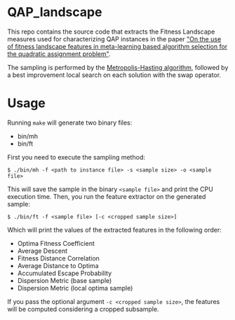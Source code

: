 # QAP\_landscape
This repo contains the source code that extracts the Fitness Landscape measures used for characterizing QAP instances in the paper ["On the use of fitness landscape features in meta-learning based algorithm selection for the quadratic assignment problem"](https://www.sciencedirect.com/science/article/pii/S0304397519306693).

The sampling is performed by the [Metropolis-Hasting algorithm](https://link.springer.com/chapter/10.1007/978-3-540-24855-2_76), followed by a best improvement local search on each solution with the swap operator.

# Usage
Running `make` will generate two binary files:
* bin/mh
* bin/ft

First you need to execute the sampling method:

`$ ./bin/mh -f <path to instance file> -s <sample size> -o <sample file>`

This will save the sample in the binary `<sample file>` and print the CPU execution time. Then, you run the feature extractor on the generated sample:

`$ ./bin/ft -f <sample file> [-c <cropped sample size>]`

Which will print the values of the extracted features in the following order:
* Optima Fitness Coefficient
* Average Descent
* Fitness Distance Correlation
* Average Distance to Optima
* Accumulated Escape Probability
* Dispersion Metric (base sample)
* Dispersion Metric (local optima sample)

If you pass the optional argument `-c <cropped sample size>`, the features will be computed considering a cropped subsample.
